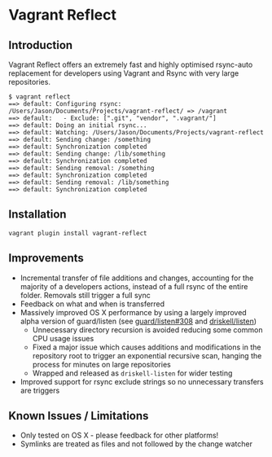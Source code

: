 # Vagrant Reflect

## Introduction

Vagrant Reflect offers an extremely fast and highly optimised rsync-auto replacement for developers using Vagrant and Rsync with very large repositories.

```
$ vagrant reflect
==> default: Configuring rsync: /Users/Jason/Documents/Projects/vagrant-reflect/ => /vagrant
==> default:   - Exclude: [".git", "vendor", ".vagrant/"]
==> default: Doing an initial rsync...
==> default: Watching: /Users/Jason/Documents/Projects/vagrant-reflect
==> default: Sending change: /something
==> default: Synchronization completed
==> default: Sending change: /lib/something
==> default: Synchronization completed
==> default: Sending removal: /something
==> default: Synchronization completed
==> default: Sending removal: /lib/something
==> default: Synchronization completed
```

## Installation

    vagrant plugin install vagrant-reflect

## Improvements

* Incremental transfer of file additions and changes, accounting for the majority of a developers actions, instead of a full rsync of the entire folder. Removals still trigger a full sync
* Feedback on what and when is transferred
* Massively improved OS X performance by using a largely improved alpha version of guard/listen (see [guard/listen#308](https://github.com/guard/listen/pull/308) and [driskell/listen](https://github.com/driskell/listen/tree/v3_rework_record_logic))
  * Unnecessary directory recursion is avoided reducing some common CPU usage issues
  * Fixed a major issue which causes additions and modifications in the repository root to trigger an exponential recursive scan, hanging the process for minutes on large repositories
  * Wrapped and released as `driskell-listen` for wider testing
* Improved support for rsync exclude strings so no unnecessary transfers are triggers

## Known Issues / Limitations

* Only tested on OS X - please feedback for other platforms!
* Symlinks are treated as files and not followed by the change watcher
